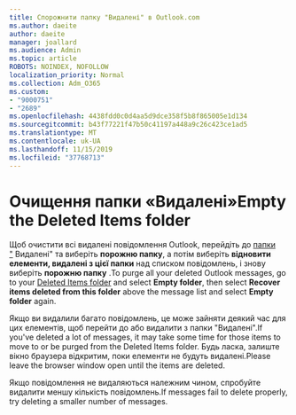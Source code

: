 ```yaml
---
title: Спорожнити папку "Видалені" в Outlook.com
ms.author: daeite
author: daeite
manager: joallard
ms.audience: Admin
ms.topic: article
ROBOTS: NOINDEX, NOFOLLOW
localization_priority: Normal
ms.collection: Adm_O365
ms.custom:
- "9000751"
- "2689"
ms.openlocfilehash: 4438fdd0c0d4aa5d9dce358f5b8f865005e1d134
ms.sourcegitcommit: b43f77221f47b50c41197a448a9c26c423ce1ad5
ms.translationtype: MT
ms.contentlocale: uk-UA
ms.lasthandoff: 11/15/2019
ms.locfileid: "37768713"
---
```

# <a name="empty-the-deleted-items-folder"></a><span data-ttu-id="7ac97-102">Очищення папки «Видалені»</span><span class="sxs-lookup"><span data-stu-id="7ac97-102">Empty the Deleted Items folder</span></span>

<span data-ttu-id="7ac97-103">Щоб очистити всі видалені повідомлення Outlook, перейдіть до [папки "](https://outlook.live.com/mail/deleteditems) Видалені" та виберіть **порожню папку**, а потім виберіть **відновити елементи, видалені з цієї папки** над списком повідомлень, і знову виберіть **порожню папку** .</span><span class="sxs-lookup"><span data-stu-id="7ac97-103">To purge all your deleted Outlook messages, go to your [Deleted Items folder](https://outlook.live.com/mail/deleteditems) and select **Empty folder**, then select **Recover items deleted from this folder** above the message list and select **Empty folder** again.</span></span>

<span data-ttu-id="7ac97-104">Якщо ви видалили багато повідомлень, це може зайняти деякий час для цих елементів, щоб перейти до або видалити з папки "Видалені".</span><span class="sxs-lookup"><span data-stu-id="7ac97-104">If you've deleted a lot of messages, it may take some time for those items to move to or be purged from the Deleted Items folder.</span></span> <span data-ttu-id="7ac97-105">Будь ласка, залиште вікно браузера відкритим, поки елементи не будуть видалені.</span><span class="sxs-lookup"><span data-stu-id="7ac97-105">Please leave the browser window open until the items are deleted.</span></span>

<span data-ttu-id="7ac97-106">Якщо повідомлення не видаляються належним чином, спробуйте видалити меншу кількість повідомлень.</span><span class="sxs-lookup"><span data-stu-id="7ac97-106">If messages fail to delete properly, try deleting a smaller number of messages.</span></span>